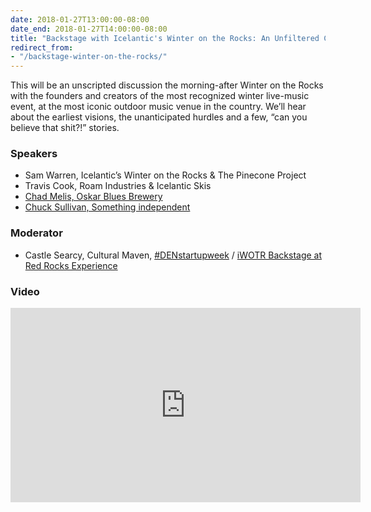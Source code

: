 ```yaml
---
date: 2018-01-27T13:00:00-08:00
date_end: 2018-01-27T14:00:00-08:00
title: "Backstage with Icelantic's Winter on the Rocks: An Unfiltered Conversation with the Creators"
redirect_from:
- "/backstage-winter-on-the-rocks/"
---
```


This will be an unscripted discussion the morning-after Winter on the Rocks with the founders and creators of the most recognized winter live-music event, at the most iconic outdoor music venue in the country. We’ll hear about the earliest visions, the unanticipated hurdles and a few, “can you believe that shit?!” stories.

### Speakers
- Sam Warren, Icelantic’s Winter on the Rocks & The Pinecone Project
- Travis Cook, Roam Industries & Icelantic Skis
- [Chad Melis, Oskar Blues Brewery](http://www.oskarblues.com)
- [Chuck Sullivan, Something independent](http://www.somethingindependent.com/)

### Moderator
- Castle Searcy, Cultural Maven, [#DENstartupweek](https://www.denverstartupweek.org/) / [iWOTR Backstage at Red Rocks Experience](https://www.icelanticskis.com/pages/road-to-the-rocks)

### Video
<iframe src="https://www.facebook.com/plugins/video.php?href=https%3A%2F%2Fwww.facebook.com%2FSomethingIndependent%2Fvideos%2F1588739727830056%2F&show_text=0&width=560" width="560" height="311" style="border:none;overflow:hidden" scrolling="no" frameborder="0" allowTransparency="true" allowFullScreen="true"></iframe>
